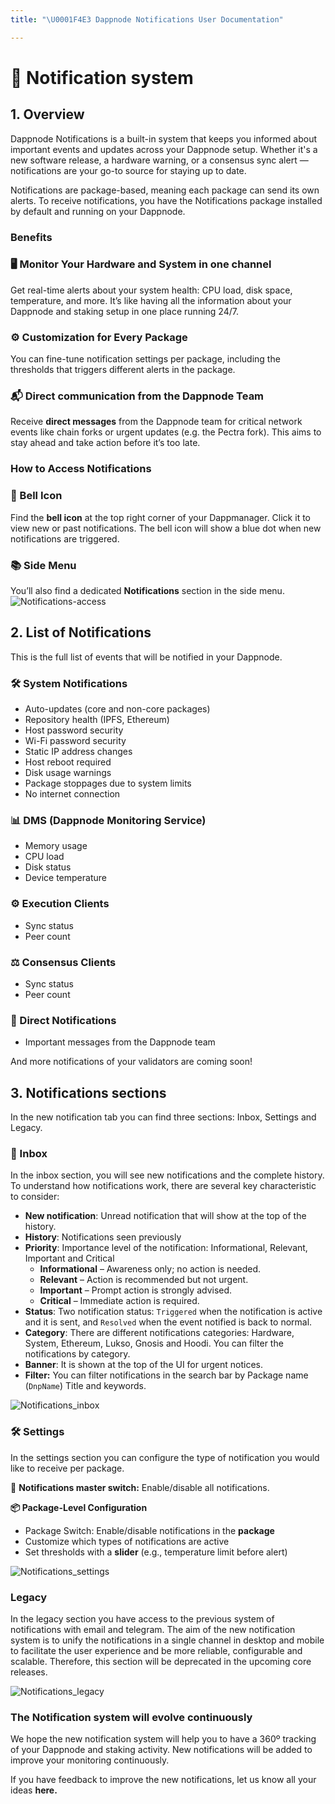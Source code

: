 ```yaml
---
title: "\U0001F4E3 Dappnode Notifications User Documentation"

---
```


# 📣 Notification system

## 1. Overview

Dappnode Notifications is a built-in system that keeps you informed about important events and updates across your Dappnode setup. Whether it's a new software release, a hardware warning, or a consensus sync alert — notifications are your go-to source for staying up to date.

Notifications are package-based, meaning each package can send its own alerts. To receive notifications, you have the Notifications package installed by default and running on your Dappnode.

### Benefits

### 🖥️ Monitor Your Hardware and System in one channel

Get real-time alerts about your system health: CPU load, disk space, temperature, and more. 
It’s like having all the information about your Dappnode and staking setup in one place running 24/7.

### ⚙️ Customization for Every Package

You can fine-tune notification settings per package, including the thresholds that triggers different alerts in the package.  

### 📬 Direct communication from the Dappnode Team

Receive **direct messages** from the Dappnode team for critical network events like chain forks or urgent updates (e.g. the Pectra fork). This aims to stay ahead and take action before it’s too late.

### How to Access Notifications

### 🔔 Bell Icon

Find the **bell icon** at the top right corner of your Dappmanager. Click it to view new or past notifications. The bell icon will show a blue dot when new notifications are triggered.

### 📚 Side Menu

You’ll also find a dedicated **Notifications** section in the side menu.
![Notifications-access](https://hackmd.io/_uploads/rJuhJsHfxl.png)


## 2. List of Notifications

This is the full list of events that will be notified in your Dappnode. 

### 🛠️ System Notifications

- Auto-updates (core and non-core packages)
- Repository health (IPFS, Ethereum)
- Host password security
- Wi-Fi password security
- Static IP address changes
- Host reboot required
- Disk usage warnings
- Package stoppages due to system limits
- No internet connection

### 📊 DMS (Dappnode Monitoring Service)

- Memory usage
- CPU load
- Disk status
- Device temperature

### ⚙️ Execution Clients

- Sync status
- Peer count

### ⚖️ Consensus Clients

- Sync status
- Peer count

### 📡 Direct Notifications

- Important messages from the Dappnode team

And more notifications of your validators are coming soon!

## 3. Notifications sections

In the new notification tab you can find three sections: Inbox, Settings and Legacy.

### 📨 Inbox

In the inbox section, you will see new notifications and the complete history.
To understand how notifications work, there are several key characteristic to consider:

- **New notification**: Unread notification that will show at the top of the history.
- **History**:  Notifications seen previously
- **Priority**: Importance level of the notification: Informational, Relevant, Important and Critical
    - **Informational** – Awareness only; no action is needed.
    - **Relevant** – Action is recommended but not urgent.
    - **Important** – Prompt action is strongly advised.
    - **Critical** – Immediate action is required.
- **Status**:  Two notification status: `Triggered` when the notification is active and it is sent, and `Resolved` when the event notified is back to normal.
- **Category**: There are different notifications categories: Hardware, System, Ethereum, Lukso, Gnosis and Hoodi. You can filter the notifications by category.
- **Banner**: It is shown at the top of the UI for urgent notices.
- **Filter:** You can filter notifications in the search bar by Package name (`DnpName`) Title and keywords.

![Notifications_inbox](https://hackmd.io/_uploads/ryFNloSGgl.png)


### 🛠️ Settings

In the settings section you can configure the type of notification you would like to receive per package. 

🧩 **Notifications master switch:** Enable/disable all notifications.

**📦 Package-Level Configuration**

- Package Switch: Enable/disable notifications in the **package**
- Customize which types of notifications are active
- Set thresholds with a **slider** (e.g., temperature limit before alert)

![Notifications_settings](https://hackmd.io/_uploads/rJ2dxiHMle.png)

### Legacy

In the legacy section you have access to the previous system of notifications with email and telegram. The aim of the new notification system is to unify the notifications in a single channel in desktop and mobile to facilitate the user experience and be more reliable, configurable and scalable. Therefore, this section will be deprecated in the upcoming core releases. 

![Notifications_legacy](https://hackmd.io/_uploads/HJU2gsSGll.png)


### The Notification system will evolve continuously
We hope the new notification system will help you to have a 360º tracking of your Dappnode and staking activity. New notifications will be added to improve your monitoring continuously.

If you have feedback to improve the new notifications, let us know all your ideas **here.**